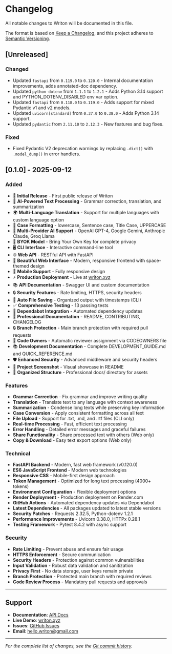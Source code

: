 # Changelog

All notable changes to Writon will be documented in this file.

The format is based on [Keep a Changelog](https://keepachangelog.com/en/1.0.0/),
and this project adheres to [Semantic Versioning](https://semver.org/spec/v2.0.0.html).

## [Unreleased]

### Changed
- Updated `fastapi` from `0.119.0` to `0.120.0` - Internal documentation improvements, adds annotated-doc dependency.
- Updated `python-dotenv` from `1.1.1` to `1.2.1` - Adds Python 3.14 support and PYTHON_DOTENV_DISABLED env var option.
- Updated `fastapi` from `0.118.0` to `0.119.0` - Adds support for mixed Pydantic v1 and v2 models.
- Updated `uvicorn[standard]` from `0.37.0` to `0.38.0` - Adds Python 3.14 support.
- Updated `pydantic` from `2.11.10` to `2.12.3` - New features and bug fixes.

### Fixed
- Fixed Pydantic V2 deprecation warnings by replacing `.dict()` with `.model_dump()` in error handlers.

## [0.1.0] - 2025-09-12

### Added
- 🎉 **Initial Release** - First public release of Writon
- 🧠 **AI-Powered Text Processing** - Grammar correction, translation, and summarization
- 🌍 **Multi-Language Translation** - Support for multiple languages with custom language option
- 📝 **Case Formatting** - lowercase, Sentence case, Title Case, UPPERCASE
- 🔄 **Multi-Provider AI Support** - OpenAI GPT-4, Google Gemini, Anthropic Claude, Groq Llama
- 🔑 **BYOK Model** - Bring Your Own Key for complete privacy
- 🖥️ **CLI Interface** - Interactive command-line tool
- 🌐 **Web API** - RESTful API with FastAPI
- 🎨 **Beautiful Web Interface** - Modern, responsive frontend with space-themed design
- 📱 **Mobile Support** - Fully responsive design
- ⚡ **Production Deployment** - Live at [writon.xyz](https://www.writon.xyz)
- 📚 **API Documentation** - Swagger UI and custom documentation
- 🔒 **Security Features** - Rate limiting, HTTPS, security headers
- 💾 **Auto File Saving** - Organized output with timestamps (CLI)
- ✅ **Comprehensive Testing** - 13 passing tests
- 🤖 **Dependabot Integration** - Automated dependency updates
- 📖 **Professional Documentation** - README, CONTRIBUTING, CHANGELOG
- 🔒 **Branch Protection** - Main branch protection with required pull requests
- 👥 **Code Owners** - Automatic reviewer assignment via CODEOWNERS file
- 📚 **Development Documentation** - Complete DEVELOPMENT_GUIDE.md and QUICK_REFERENCE.md
- 🛡️ **Enhanced Security** - Advanced middleware and security headers
- 📸 **Project Screenshot** - Visual showcase in README
- 📁 **Organized Structure** - Professional docs/ directory for assets

### Features
- **Grammar Correction** - Fix grammar and improve writing quality
- **Translation** - Translate text to any language with context awareness
- **Summarization** - Condense long texts while preserving key information
- **Case Conversion** - Apply consistent formatting across all text
- **File Upload** - Support for .txt, .md, and .rtf files (CLI only)
- **Real-time Processing** - Fast, efficient text processing
- **Error Handling** - Detailed error messages and graceful failures
- **Share Functionality** - Share processed text with others (Web only)
- **Copy & Download** - Easy text export options (Web only)

### Technical
- **FastAPI Backend** - Modern, fast web framework (v0.120.0)
- **ES6 JavaScript Frontend** - Modern web technologies
- **Responsive CSS** - Mobile-first design approach
- **Token Management** - Optimized for long text processing (4000+ tokens)
- **Environment Configuration** - Flexible deployment options
- **Render Deployment** - Production deployment on Render.com
- **GitHub Actions** - Automated dependency updates via Dependabot
- **Latest Dependencies** - All packages updated to latest stable versions
- **Security Patches** - Requests 2.32.5, Python-dotenv 1.2.1
- **Performance Improvements** - Uvicorn 0.38.0, HTTPx 0.28.1
- **Testing Framework** - Pytest 8.4.2 with async support

### Security
- **Rate Limiting** - Prevent abuse and ensure fair usage
- **HTTPS Enforcement** - Secure communication
- **Security Headers** - Protection against common vulnerabilities
- **Input Validation** - Robust data validation and sanitization
- **Privacy First** - No data storage, user keys remain private
- **Branch Protection** - Protected main branch with required reviews
- **Code Review Process** - Mandatory pull requests and approvals

---

## Support

- **Documentation**: [API Docs](https://www.writon.xyz/api-docs.html)
- **Live Demo**: [writon.xyz](https://www.writon.xyz)
- **Issues**: [GitHub Issues](https://github.com/writon-xyz/writon/issues)
- **Email**: hello.writon@gmail.com

---

*For the complete list of changes, see the [Git commit history](https://github.com/writon-xyz/writon/commits/main).*
